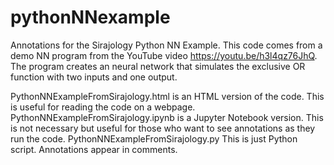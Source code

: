 # pythonNNexample
Annotations for the Sirajology Python NN Example. This code comes from a demo NN program from the YouTube video https://youtu.be/h3l4qz76JhQ. The program creates an neural network that simulates the exclusive OR function with two inputs and one output.

PythonNNExampleFromSirajology.html is an HTML version of the code. This is useful for reading the code on a webpage. 
PythonNNExampleFromSirajology.ipynb is a Jupyter Notebook version. This is not necessary but useful for those who want to see annotations as they run the code. 
PythonNNExampleFromSirajology.py This is just Python script. Annotations appear in comments. 

